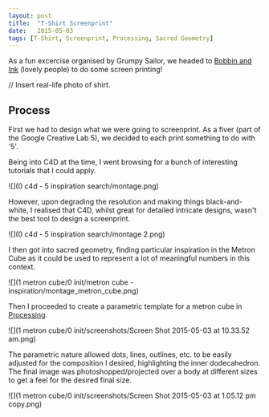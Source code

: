 ```yaml
---
layout: post
title:  "T-Shirt Screenprint"
date:   2015-05-03
tags: [T-Shirt, Screenprint, Processing, Sacred Geometry]
---
```


As a fun excercise organised by Grumpy Sailor, we headed to [Bobbin and Ink](http://www.bobbinandink.com/) (lovely people) to do some screen printing! 


// Insert real-life photo of shirt.

## Process

First we had to design what we were going to screenprint. As a fiver (part of the Google Creative Lab 5), we decided to each print something to do with '5'. 

Being into C4D at the time, I went browsing for a bunch of interesting tutorials that I could apply. 

![](0 c4d - 5 inspiration search/montage.png)

However, upon degrading the resolution and making things black-and-white, I realised that C4D, whilst great for detailed intricate designs, wasn't the best tool to design a screenprint.

![](0 c4d - 5 inspiration search/montage 2.png)

I then got into sacred geometry, finding particular inspiration in the Metron Cube as it could be used to represent a lot of meaningful numbers in this context.

![](1 metron cube/0 init/metron cube - inspiration/montage_metron_cube.png)

Then I proceeded to create a parametric template for a metron cube in [Processing](https://processing.org/).

![](1 metron cube/0 init/screenshots/Screen Shot 2015-05-03 at 10.33.52 am.png)

The parametric nature allowed dots, lines, outlines, etc. to be easily adjusted for the composition I desired, highlighting the inner dodecahedron. The final image was photoshopped/projected over a body at different sizes to get a feel for the desired final size. 

![](1 metron cube/0 init/screenshots/Screen Shot 2015-05-03 at 1.05.12 pm copy.png)
